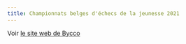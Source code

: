 ```yaml
---
title: Championnats belges d'échecs de la jeunesse 2021
---
```



Voir [le site web de Bycco](https://www.bycco.be)